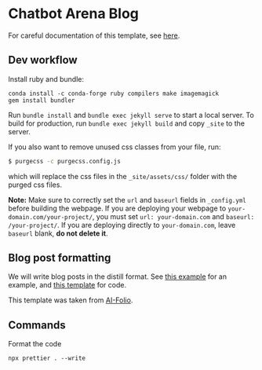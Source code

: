 # Chatbot Arena Blog

For careful documentation of this template, see [here](https://github.com/alshedivat/al-folio/tree/master).

## Dev workflow

Install ruby and bundle:
```
conda install -c conda-forge ruby compilers make imagemagick
gem install bundler
```

Run `bundle install` and `bundle exec jekyll serve` to start a local server. To build for production, run `bundle exec jekyll build` and copy `_site` to the server.

If you also want to remove unused css classes from your file, run:

```bash
$ purgecss -c purgecss.config.js
```

which will replace the css files in the `_site/assets/css/` folder with the purged css files.

**Note:** Make sure to correctly set the `url` and `baseurl` fields in `_config.yml` before building the webpage. If you are deploying your webpage to `your-domain.com/your-project/`, you must set `url: your-domain.com` and `baseurl: /your-project/`. If you are deploying directly to `your-domain.com`, leave `baseurl` blank, **do not delete it**.

## Blog post formatting

We will write blog posts in the distill format. See [this example](https://alshedivat.github.io/al-folio/blog/2021/distill/) for an example, and [this template](https://github.com/alshedivat/al-folio/blob/master/_posts/2018-12-22-distill.md?plain=1) for code.

This template was taken from [AI-Folio](https://github.com/alshedivat/al-folio).

## Commands

Format the code

```
npx prettier . --write
```
